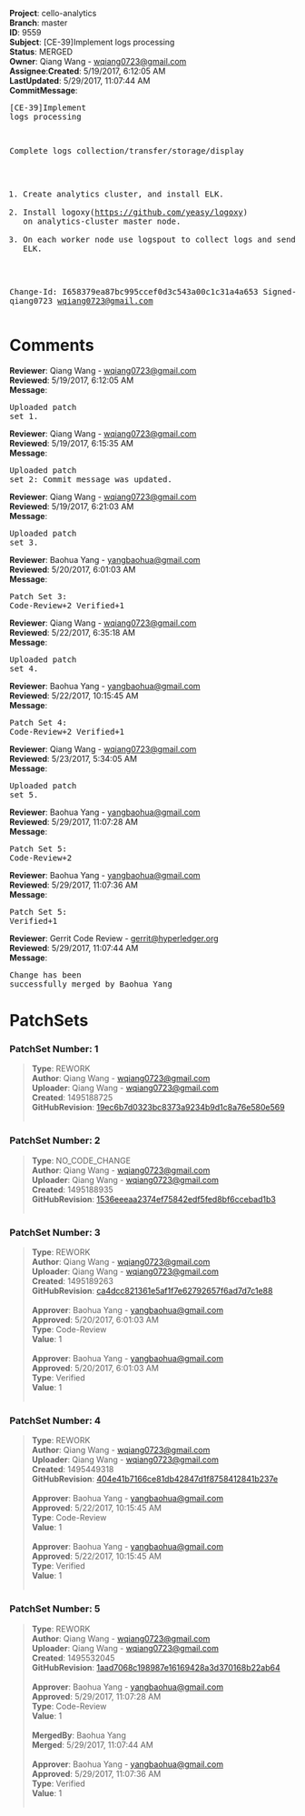 <strong>Project</strong>: cello-analytics</br><strong>Branch</strong>: master<br><strong>ID</strong>: 9559<br><strong>Subject</strong>: [CE-39]Implement logs processing<br><strong>Status</strong>: MERGED<br><strong>Owner</strong>: Qiang Wang - wqiang0723@gmail.com<br><strong>Assignee</strong>:<strong>Created</strong>: 5/19/2017, 6:12:05 AM<br><strong>LastUpdated</strong>: 5/29/2017, 11:07:44 AM<br><strong>CommitMessage</strong>:<br><pre>[CE-39]Implement logs processing

Complete logs collection/transfer/storage/display

1. Create analytics cluster, and install ELK.
2. Install logoxy(https://github.com/yeasy/logoxy) on analytics-cluster master node.
3. On each worker node use logspout to collect logs and send to ELK.

Change-Id: I658379ea87bc995ccef0d3c543a00c1c31a4a653
Signed-off-by: qiang0723 <wqiang0723@gmail.com>
</pre><h1>Comments</h1><strong>Reviewer</strong>: Qiang Wang - wqiang0723@gmail.com<br><strong>Reviewed</strong>: 5/19/2017, 6:12:05 AM<br><strong>Message</strong>: <pre>Uploaded patch set 1.</pre><strong>Reviewer</strong>: Qiang Wang - wqiang0723@gmail.com<br><strong>Reviewed</strong>: 5/19/2017, 6:15:35 AM<br><strong>Message</strong>: <pre>Uploaded patch set 2: Commit message was updated.</pre><strong>Reviewer</strong>: Qiang Wang - wqiang0723@gmail.com<br><strong>Reviewed</strong>: 5/19/2017, 6:21:03 AM<br><strong>Message</strong>: <pre>Uploaded patch set 3.</pre><strong>Reviewer</strong>: Baohua Yang - yangbaohua@gmail.com<br><strong>Reviewed</strong>: 5/20/2017, 6:01:03 AM<br><strong>Message</strong>: <pre>Patch Set 3: Code-Review+2 Verified+1</pre><strong>Reviewer</strong>: Qiang Wang - wqiang0723@gmail.com<br><strong>Reviewed</strong>: 5/22/2017, 6:35:18 AM<br><strong>Message</strong>: <pre>Uploaded patch set 4.</pre><strong>Reviewer</strong>: Baohua Yang - yangbaohua@gmail.com<br><strong>Reviewed</strong>: 5/22/2017, 10:15:45 AM<br><strong>Message</strong>: <pre>Patch Set 4: Code-Review+2 Verified+1</pre><strong>Reviewer</strong>: Qiang Wang - wqiang0723@gmail.com<br><strong>Reviewed</strong>: 5/23/2017, 5:34:05 AM<br><strong>Message</strong>: <pre>Uploaded patch set 5.</pre><strong>Reviewer</strong>: Baohua Yang - yangbaohua@gmail.com<br><strong>Reviewed</strong>: 5/29/2017, 11:07:28 AM<br><strong>Message</strong>: <pre>Patch Set 5: Code-Review+2</pre><strong>Reviewer</strong>: Baohua Yang - yangbaohua@gmail.com<br><strong>Reviewed</strong>: 5/29/2017, 11:07:36 AM<br><strong>Message</strong>: <pre>Patch Set 5: Verified+1</pre><strong>Reviewer</strong>: Gerrit Code Review - gerrit@hyperledger.org<br><strong>Reviewed</strong>: 5/29/2017, 11:07:44 AM<br><strong>Message</strong>: <pre>Change has been successfully merged by Baohua Yang</pre><h1>PatchSets</h1><h3>PatchSet Number: 1</h3><blockquote><strong>Type</strong>: REWORK<br><strong>Author</strong>: Qiang Wang - wqiang0723@gmail.com<br><strong>Uploader</strong>: Qiang Wang - wqiang0723@gmail.com<br><strong>Created</strong>: 1495188725<br><strong>GitHubRevision</strong>: [19ec6b7d0323bc8373a9234b9d1c8a76e580e569](https://github.com/hyperledger/cello-analytics/commit/19ec6b7d0323bc8373a9234b9d1c8a76e580e569)<br><br></blockquote><h3>PatchSet Number: 2</h3><blockquote><strong>Type</strong>: NO_CODE_CHANGE<br><strong>Author</strong>: Qiang Wang - wqiang0723@gmail.com<br><strong>Uploader</strong>: Qiang Wang - wqiang0723@gmail.com<br><strong>Created</strong>: 1495188935<br><strong>GitHubRevision</strong>: [1536eeeaa2374ef75842edf5fed8bf6ccebad1b3](https://github.com/hyperledger/cello-analytics/commit/1536eeeaa2374ef75842edf5fed8bf6ccebad1b3)<br><br></blockquote><h3>PatchSet Number: 3</h3><blockquote><strong>Type</strong>: REWORK<br><strong>Author</strong>: Qiang Wang - wqiang0723@gmail.com<br><strong>Uploader</strong>: Qiang Wang - wqiang0723@gmail.com<br><strong>Created</strong>: 1495189263<br><strong>GitHubRevision</strong>: [ca4dcc821361e5af1f7e62792657f6ad7d7c1e88](https://github.com/hyperledger/cello-analytics/commit/ca4dcc821361e5af1f7e62792657f6ad7d7c1e88)<br><br><strong>Approver</strong>: Baohua Yang - yangbaohua@gmail.com<br><strong>Approved</strong>: 5/20/2017, 6:01:03 AM<br><strong>Type</strong>: Code-Review<br><strong>Value</strong>: 1<br><br><strong>Approver</strong>: Baohua Yang - yangbaohua@gmail.com<br><strong>Approved</strong>: 5/20/2017, 6:01:03 AM<br><strong>Type</strong>: Verified<br><strong>Value</strong>: 1<br><br></blockquote><h3>PatchSet Number: 4</h3><blockquote><strong>Type</strong>: REWORK<br><strong>Author</strong>: Qiang Wang - wqiang0723@gmail.com<br><strong>Uploader</strong>: Qiang Wang - wqiang0723@gmail.com<br><strong>Created</strong>: 1495449318<br><strong>GitHubRevision</strong>: [404e41b7166ce81db42847d1f8758412841b237e](https://github.com/hyperledger/cello-analytics/commit/404e41b7166ce81db42847d1f8758412841b237e)<br><br><strong>Approver</strong>: Baohua Yang - yangbaohua@gmail.com<br><strong>Approved</strong>: 5/22/2017, 10:15:45 AM<br><strong>Type</strong>: Code-Review<br><strong>Value</strong>: 1<br><br><strong>Approver</strong>: Baohua Yang - yangbaohua@gmail.com<br><strong>Approved</strong>: 5/22/2017, 10:15:45 AM<br><strong>Type</strong>: Verified<br><strong>Value</strong>: 1<br><br></blockquote><h3>PatchSet Number: 5</h3><blockquote><strong>Type</strong>: REWORK<br><strong>Author</strong>: Qiang Wang - wqiang0723@gmail.com<br><strong>Uploader</strong>: Qiang Wang - wqiang0723@gmail.com<br><strong>Created</strong>: 1495532045<br><strong>GitHubRevision</strong>: [1aad7068c198987e16169428a3d370168b22ab64](https://github.com/hyperledger/cello-analytics/commit/1aad7068c198987e16169428a3d370168b22ab64)<br><br><strong>Approver</strong>: Baohua Yang - yangbaohua@gmail.com<br><strong>Approved</strong>: 5/29/2017, 11:07:28 AM<br><strong>Type</strong>: Code-Review<br><strong>Value</strong>: 1<br><br><strong>MergedBy</strong>: Baohua Yang<br><strong>Merged</strong>: 5/29/2017, 11:07:44 AM<br><br><strong>Approver</strong>: Baohua Yang - yangbaohua@gmail.com<br><strong>Approved</strong>: 5/29/2017, 11:07:36 AM<br><strong>Type</strong>: Verified<br><strong>Value</strong>: 1<br><br></blockquote>